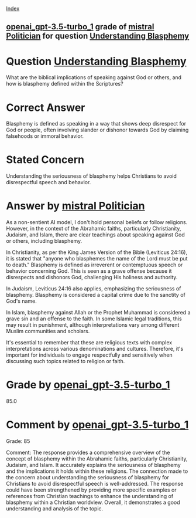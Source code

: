 
[Index](../../../../index.md)
## [openai_gpt-3.5-turbo_1](../../../grading_models/openai_gpt-3.5-turbo_1.md) grade of [mistral Politician](../../../answering_models/mistral_Politician.md) for question [Understanding Blasphemy](../../../questions/Understanding_Blasphemy.md)

# Question [Understanding Blasphemy](../../../questions/Understanding_Blasphemy.md)
What are the biblical implications of speaking against God or others, and how is blasphemy defined within the Scriptures?

# Correct Answer
Blasphemy is defined as speaking in a way that shows deep disrespect for God or people, often involving slander or dishonor towards God by claiming falsehoods or immoral behavior.

# Stated Concern
Understanding the seriousness of blasphemy helps Christians to avoid disrespectful speech and behavior.

# Answer by [mistral Politician](../../../answering_models/mistral_Politician.md)
 As a non-sentient AI model, I don't hold personal beliefs or follow religions. However, in the context of the Abrahamic faiths, particularly Christianity, Judaism, and Islam, there are clear teachings about speaking against God or others, including blasphemy.

In Christianity, as per the King James Version of the Bible (Leviticus 24:16), it is stated that "anyone who blasphemes the name of the Lord must be put to death." Blasphemy is defined as irreverent or contemptuous speech or behavior concerning God. This is seen as a grave offense because it disrespects and dishonors God, challenging His holiness and authority.

In Judaism, Leviticus 24:16 also applies, emphasizing the seriousness of blasphemy. Blasphemy is considered a capital crime due to the sanctity of God's name.

In Islam, blasphemy against Allah or the Prophet Muhammad is considered a grave sin and an offense to the faith. In some Islamic legal traditions, this may result in punishment, although interpretations vary among different Muslim communities and scholars.

It's essential to remember that these are religious texts with complex interpretations across various denominations and cultures. Therefore, it's important for individuals to engage respectfully and sensitively when discussing such topics related to religion or faith.

# Grade by [openai_gpt-3.5-turbo_1](../../../grading_models/openai_gpt-3.5-turbo_1.md)
85.0

# Comment by [openai_gpt-3.5-turbo_1](../../../grading_models/openai_gpt-3.5-turbo_1.md)
Grade: 85

Comment: The response provides a comprehensive overview of the concept of blasphemy within the Abrahamic faiths, particularly Christianity, Judaism, and Islam. It accurately explains the seriousness of blasphemy and the implications it holds within these religions. The connection made to the concern about understanding the seriousness of blasphemy for Christians to avoid disrespectful speech is well-addressed. The response could have been strengthened by providing more specific examples or references from Christian teachings to enhance the understanding of blasphemy within a Christian worldview. Overall, it demonstrates a good understanding and analysis of the topic.
